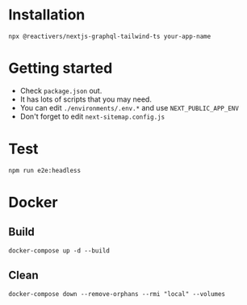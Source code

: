 # Installation

```
npx @reactivers/nextjs-graphql-tailwind-ts your-app-name
```

# Getting started

- Check `package.json` out.
- It has lots of scripts that you may need.
- You can edit `./environments/.env.*` and use `NEXT_PUBLIC_APP_ENV`
- Don't forget to edit `next-sitemap.config.js`

# Test

```
npm run e2e:headless
```

# Docker

## Build

```
docker-compose up -d --build
```

## Clean

```
docker-compose down --remove-orphans --rmi "local" --volumes
```
